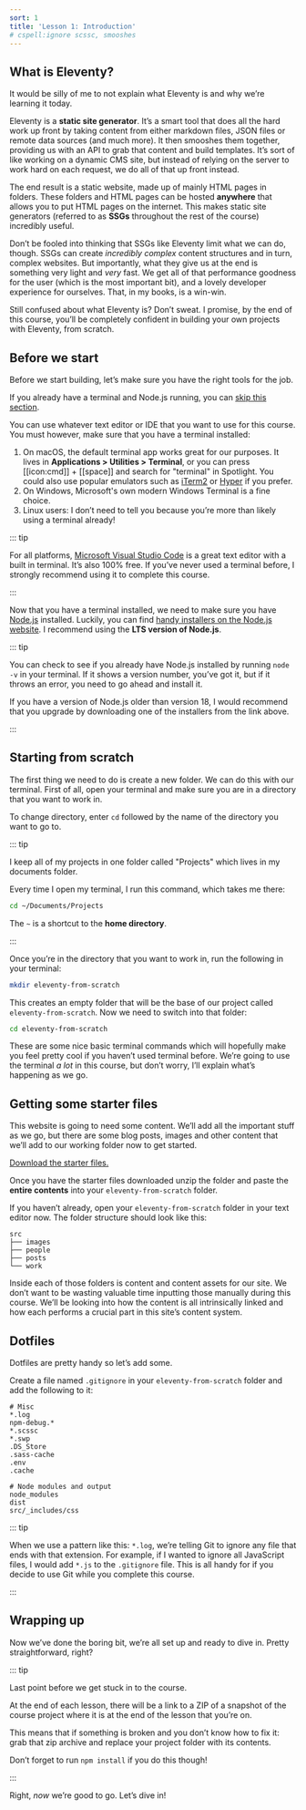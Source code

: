 ```yaml
---
sort: 1
title: 'Lesson 1: Introduction'
# cspell:ignore scssc, smooshes
---
```


## What is Eleventy?

It would be silly of me to not explain what Eleventy is and why we’re learning it today.

Eleventy is a **static site generator**. It’s a smart tool that does all the hard work up front by taking content from either markdown files, JSON files or remote data sources (and much more). It then smooshes them together, providing us with an API to grab that content and build templates. It’s sort of like working on a dynamic CMS site, but instead of relying on the server to work hard on each request, we do all of that up front instead.

The end result is a static website, made up of mainly HTML pages in folders. These folders and HTML pages can be hosted **anywhere** that allows you to put HTML pages on the internet. This makes static site generators (referred to as **SSGs** throughout the rest of the course) incredibly useful.

Don’t be fooled into thinking that SSGs like Eleventy limit what we can do, though. SSGs can create _incredibly complex_ content structures and in turn, complex websites. But importantly, what they give us at the end is something very light and _very_ fast. We get all of that performance goodness for the user (which is the most important bit), and a lovely developer experience for ourselves. That, in my books, is a win-win.

Still confused about what Eleventy is? Don’t sweat. I promise, by the end of this course, you’ll be completely confident in building your own projects with Eleventy, from scratch.

## Before we start

Before we start building, let’s make sure you have the right tools for the job.

If you already have a terminal and Node.js running, you can [skip this section](#starting-from-scratch).

You can use whatever text editor or IDE that you want to use for this course. You must however, make sure that you have a terminal installed:

1. On macOS, the default terminal app works great for our purposes. It lives in **Applications > Utilities > Terminal**, or you can press [[icon:cmd]] + [[space]] and search for "terminal" in Spotlight. You could also use popular emulators such as [iTerm2](https://www.iterm2.com/) or [Hyper](https://hyper.is/) if you prefer.
2. On Windows, Microsoft's own modern Windows Terminal is a fine choice.
3. Linux users: I don’t need to tell you because you’re more than likely using a terminal already!

::: tip

For all platforms, [Microsoft Visual Studio Code](https://code.visualstudio.com/) is a great text editor with a built in terminal. It’s also 100% free. If you’ve never used a terminal before, I strongly recommend using it to complete this course.

:::

Now that you have a terminal installed, we need to make sure you have [Node.js](https://nodejs.org/en/download/) installed. Luckily, you can find [handy installers on the Node.js website](https://nodejs.org/en/download/). I recommend using the **LTS version of Node.js**.

::: tip

You can check to see if you already have Node.js installed by running `node -v` in your terminal. If it shows a version number, you’ve got it, but if it throws an error, you need to go ahead and install it.

If you have a version of Node.js older than version 18, I would recommend that you upgrade by downloading one of the installers from the link above.

:::

## Starting from scratch

The first thing we need to do is create a new folder. We can do this with our terminal. First of all, open your terminal and make sure you are in a directory that you want to work in.

To change directory, enter `cd` followed by the name of the directory you want to go to.

::: tip

I keep all of my projects in one folder called "Projects" which lives in my documents folder.

Every time I open my terminal, I run this command, which takes me there:

```sh
cd ~/Documents/Projects
```

The `~` is a shortcut to the **home directory**.

:::

Once you’re in the directory that you want to work in, run the following in your terminal:

```sh
mkdir eleventy-from-scratch
```

This creates an empty folder that will be the base of our project called `eleventy-from-scratch`. Now we need to switch into that folder:

```sh
cd eleventy-from-scratch
```

These are some nice basic terminal commands which will hopefully make you feel pretty cool if you haven’t used terminal before. We’re going to use the terminal _a lot_ in this course, but don’t worry, I’ll explain what’s happening as we go.

## Getting some starter files

This website is going to need some content. We’ll add all the important stuff as we go, but there are some blog posts, images and other content that we’ll add to our working folder now to get started.

<a href="https://piccalilli.s3.eu-west-2.amazonaws.com/eleventy-from-scratch/eleventy-from-scratch-starter-files.zip" class="button">Download the starter files.</a>

Once you have the starter files downloaded unzip the folder and paste the **entire contents** into your `eleventy-from-scratch` folder.

If you haven’t already, open your `eleventy-from-scratch` folder in your text editor now. The folder structure should look like this:

```
src
├── images
├── people
├── posts
└── work
```

Inside each of those folders is content and content assets for our site. We don’t want to be wasting valuable time inputting those manually during this course. We’ll be looking into how the content is all intrinsically linked and how each performs a crucial part in this site’s content system.

## Dotfiles

Dotfiles are pretty handy so let’s add some.

Create a file named `.gitignore` in your `eleventy-from-scratch` folder and add the following to it:

```
# Misc
*.log
npm-debug.*
*.scssc
*.swp
.DS_Store
.sass-cache
.env
.cache

# Node modules and output
node_modules
dist
src/_includes/css
```

::: tip

When we use a pattern like this: `*.log`, we’re telling Git to ignore any file that ends with that extension. For example, if I wanted to ignore all JavaScript files, I would add `*.js` to the `.gitignore` file. This is all handy for if you decide to use Git while you complete this course.

:::

## Wrapping up

Now we’ve done the boring bit, we’re all set up and ready to dive in. Pretty straightforward, right?

::: tip

Last point before we get stuck in to the course.

At the end of each lesson, there will be a link to a ZIP of a snapshot of the course project where it is at the end of the lesson that you’re on.

This means that if something is broken and you don’t know how to fix it: grab that zip archive and replace your project folder with its contents.

Don’t forget to run `npm install` if you do this though!

:::

Right, _now_ we’re good to go. Let’s dive in!

